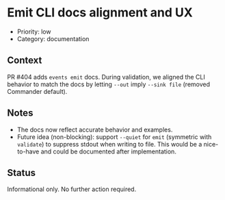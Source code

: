# Emit CLI docs alignment and UX

- Priority: low
- Category: documentation

## Context

PR #404 adds `events emit` docs. During validation, we aligned the CLI behavior to match the docs by letting `--out` imply `--sink file` (removed Commander default).

## Notes

- The docs now reflect accurate behavior and examples.
- Future idea (non-blocking): support `--quiet` for `emit` (symmetric with `validate`) to suppress stdout when writing to file. This would be a nice-to-have and could be documented after implementation.

## Status

Informational only. No further action required.
